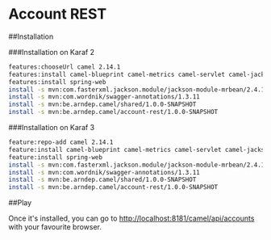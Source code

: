 Account REST
============

##Installation

###Installation on Karaf 2

```sh
features:chooseUrl camel 2.14.1
features:install camel-blueprint camel-metrics camel-servlet camel-jackson camel-cxf
features:install spring-web
install -s mvn:com.fasterxml.jackson.module/jackson-module-mrbean/2.4.1
install -s mvn:com.wordnik/swagger-annotations/1.3.11
install -s mvn:be.arndep.camel/shared/1.0.0-SNAPSHOT
install -s mvn:be.arndep.camel/account-rest/1.0.0-SNAPSHOT
```

###Installation on Karaf 3

```sh
feature:repo-add camel 2.14.1
feature:install camel-blueprint camel-metrics camel-servlet camel-jackson camel-cxf
feature:install spring-web
install -s mvn:com.fasterxml.jackson.module/jackson-module-mrbean/2.4.1
install -s mvn:com.wordnik/swagger-annotations/1.3.11
install -s mvn:be.arndep.camel/shared/1.0.0-SNAPSHOT
install -s mvn:be.arndep.camel/account-rest/1.0.0-SNAPSHOT
```

##Play

Once it's installed, you can go to [http://localhost:8181/camel/api/accounts](http://localhost:8181/camel/api/accounts) with your favourite browser.